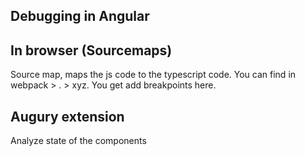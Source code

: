 ## Debugging in Angular

## In browser (Sourcemaps)
Source map, maps the js code to the typescript code. You can find in webpack > . > xyz. You get add breakpoints here.

## Augury extension
Analyze state of the components
